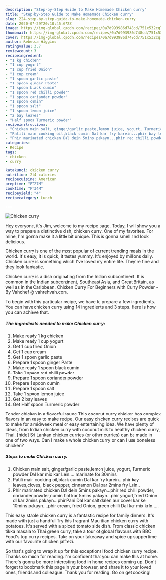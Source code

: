```yaml
---
description: "Step-by-Step Guide to Make Homemade Chicken curry"
title: "Step-by-Step Guide to Make Homemade Chicken curry"
slug: 224-step-by-step-guide-to-make-homemade-chicken-curry
date: 2020-07-29T20:10:45.672Z
image: https://img-global.cpcdn.com/recipes/0a7d993986d748cd/751x532cq70/chicken-curry-recipe-main-photo.jpg
thumbnail: https://img-global.cpcdn.com/recipes/0a7d993986d748cd/751x532cq70/chicken-curry-recipe-main-photo.jpg
cover: https://img-global.cpcdn.com/recipes/0a7d993986d748cd/751x532cq70/chicken-curry-recipe-main-photo.jpg
author: Rebecca Higgins
ratingvalue: 3.7
reviewcount: 3
recipeingredient:
- "1 kg chicken"
- "1 cup yogurt"
- "1 cup fried Onion"
- "1 cup cream"
- "1 spoon garlic paste"
- "1 spoon ginger Paste"
- "1 spoon black cumin"
- "1 spoon red chilli powder"
- "1 spoon coriander powder"
- "1 spoon cumin"
- "1 spoon salt"
- "1 spoon lemon juice"
- "2 bay leaves"
- "Half spoon Turmeric powder"
recipeinstructions:
- "Chicken main salt, ginger/garlic paste,lemon juice, yogurt, Turmeric powder Dal kar mix kar Lein.... marinate for 30mins"
- "Patili main cooking oil,black cumin Dal kar fry karein...phir bay leaves,cloves, black pepper, cinnamon Dal par 2mins fry Lein.."
- "Phir marinated chicken Dal dein 5mins pakayn...phir red chilli powder, coriander powder,cumin Dal kar 5mins pakayn...phir yogurt,fried Onion dl kar 2mins pakayn...phir Pani Dal kar salt dalen aur cover kar ke 10mins pakayn....phir cream, fried Onion, green chilli Dal kar mix krln....."
categories:
- Recipe
tags:
- chicken
- curry

katakunci: chicken curry 
nutrition: 214 calories
recipecuisine: American
preptime: "PT27M"
cooktime: "PT34M"
recipeyield: "4"
recipecategory: Lunch

---
```



![Chicken curry](https://img-global.cpcdn.com/recipes/0a7d993986d748cd/751x532cq70/chicken-curry-recipe-main-photo.jpg)

Hey everyone, it's Jim, welcome to my recipe page. Today, I will show you a way to prepare a distinctive dish, chicken curry. One of my favorites. For mine, I'm gonna make it a little bit unique. This is gonna smell and look delicious.

Chicken curry is one of the most popular of current trending meals in the world. It's easy, it is quick, it tastes yummy. It's enjoyed by millions daily. Chicken curry is something which I've loved my entire life. They're fine and they look fantastic.

Chicken curry is a dish originating from the Indian subcontinent. It is common in the Indian subcontinent, Southeast Asia, and Great Britain, as well as in the Caribbean. Chicken Curry For Beginners with Curry Powder - By Vahchef @ vahrehvah.com.


To begin with this particular recipe, we have to prepare a few ingredients. You can have chicken curry using 14 ingredients and 3 steps. Here is how you can achieve that.

<!--inarticleads1-->

##### The ingredients needed to make Chicken curry:

1. Make ready 1 kg chicken
1. Make ready 1 cup yogurt
1. Get 1 cup fried Onion
1. Get 1 cup cream
1. Get 1 spoon garlic paste
1. Prepare 1 spoon ginger Paste
1. Make ready 1 spoon black cumin
1. Take 1 spoon red chilli powder
1. Prepare 1 spoon coriander powder
1. Prepare 1 spoon cumin
1. Prepare 1 spoon salt
1. Take 1 spoon lemon juice
1. Get 2 bay leaves
1. Get Half spoon Turmeric powder


Tender chicken in a flavorful sauce This coconut curry chicken has complex flavors in an easy to make recipe. Our easy chicken curry recipes are quick to make for a midweek meal or easy entertaining idea. We have plenty of ideas, from Indian chicken curry with coconut milk to healthy chicken curry, Thai. [hide] Sri Lankan chicken curries (or other curries) can be made in one of two ways. Can I make a whole chicken curry or can I use boneless chicken? 

<!--inarticleads2-->

##### Steps to make Chicken curry:

1. Chicken main salt, ginger/garlic paste,lemon juice, yogurt, Turmeric powder Dal kar mix kar Lein.... marinate for 30mins
1. Patili main cooking oil,black cumin Dal kar fry karein...phir bay leaves,cloves, black pepper, cinnamon Dal par 2mins fry Lein..
1. Phir marinated chicken Dal dein 5mins pakayn...phir red chilli powder, coriander powder,cumin Dal kar 5mins pakayn...phir yogurt,fried Onion dl kar 2mins pakayn...phir Pani Dal kar salt dalen aur cover kar ke 10mins pakayn....phir cream, fried Onion, green chilli Dal kar mix krln.....


This easy staple chicken curry is a fantastic recipe for family dinners. It&#39;s made with just a handful Try this fragrant Mauritian chicken curry with potatoes. It&#39;s served with a spiced tomato side dish. From classic chicken tikka masala to Thai green curry, take a tour of global flavours with BBC Food&#39;s top curry recipes. Take on your takeaway and spice up suppertime with our favourite chicken jalfrezi. 

So that's going to wrap it up for this exceptional food chicken curry recipe. Thanks so much for reading. I'm confident that you can make this at home. There's gonna be more interesting food in home recipes coming up. Don't forget to bookmark this page in your browser, and share it to your loved ones, friends and colleague. Thank you for reading. Go on get cooking!
